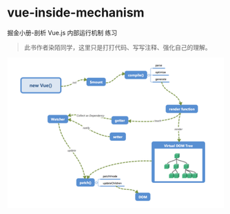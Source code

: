# vue-inside-mechanism
掘金小册-剖析 Vue.js 内部运行机制 练习

> 此书作者染陌同学，这里只是打打代码、写写注释、强化自己的理解。

![flow](./imgs/flow.png)
